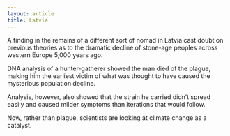```yaml
---
layout: article
title: Latvia
---
```

A finding in the remains of a different sort of nomad in Latvia cast doubt on previous theories as to the dramatic decline of stone-age peoples across western Europe 5,000 years ago.

DNA analysis of a hunter-gatherer showed the man died of the plague, making him the earliest victim of what was thought to have caused the mysterious population decline.

Analysis, however, also showed that the strain he carried didn’t spread easily and caused milder symptoms than iterations that would follow.

Now, rather than plague, scientists are looking at climate change as a catalyst.